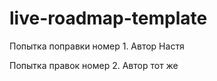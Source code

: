 # live-roadmap-template

Попытка поправки номер 1. Автор Настя

Попытка правок номер 2. Автор тот же